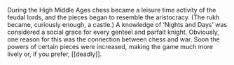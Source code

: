 During the High Middle Ages chess became a leisure time activity of the feudal lords, and the pieces began to resemble the aristocracy. (The rukh became, curiously enough, a castle.) A knowledge of ‘Nights and Days’ was considered a social grace for every genteel and parfait knight. Obviously, one reason for this was the connection between chess and war. Soon the powers of certain pieces were increased, making the game much more lively or, if you prefer, [[deadly]].
